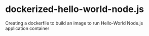 # dockerized-hello-world-node.js

Creating a dockerfile to build an image to run Hello-World Node.js application container
